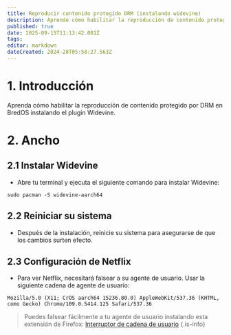 ```yaml
---
title: Reproducir contenido protegido DRM (instalando widevine)
description: Aprende cómo habilitar la reproducción de contenido protegido por DRM en BredOS instalando el plugin Widevine
published: true
date: 2025-09-15T11:13:42.081Z
tags:
editor: markdown
dateCreated: 2024-28T05:58:27.563Z
---
```


# 1. Introducción

Aprenda cómo habilitar la reproducción de contenido protegido por DRM en BredOS instalando el plugin Widevine.

# 2. Ancho

## 2.1 Instalar Widevine

- Abre tu terminal y ejecuta el siguiente comando para instalar Widevine:

```
sudo pacman -S widevine-aarch64
```

## 2.2 Reiniciar su sistema

- Después de la instalación, reinicie su sistema para asegurarse de que los cambios surten efecto.

## 2.3 Configuración de Netflix

- Para ver Netflix, necesitará falsear a su agente de usuario. Usar la siguiente cadena de agente de usuario:

```
Mozilla/5.0 (X11; CrOS aarch64 15236.80.0) AppleWebKit/537.36 (KHTML, como Gecko) Chrome/109.0.5414.125 Safari/537.36
```

> Puedes falsear fácilmente a tu agente de usuario instalando esta extensión de Firefox: [Interruptor de cadena de usuario](https://addons.mozilla.org/en-GB/firefox/addon/user-agent-string-switcher/)
> {.is-info}


